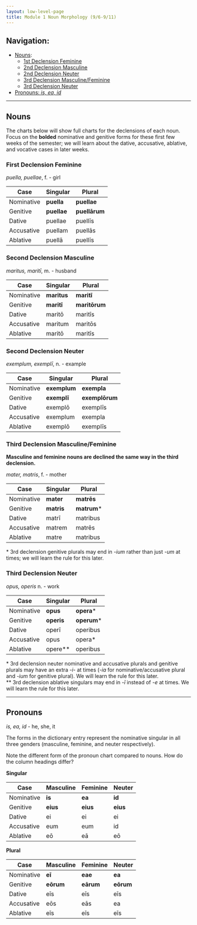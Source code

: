 ```yaml
---
layout: low-level-page
title: Module 1 Noun Morphology (9/6-9/11)
---
```


## Navigation:
- <a href="#nouns">Nouns</a>:
  - <a href="#1F">1st Declension Feminine</a>
  - <a href="#2M">2nd Declension Masculine</a>
  - <a href="#2N">2nd Declension Neuter</a>
  - <a href="#3MF">3rd Declension Masculine/Feminine</a>
  - <a href="#3N">3rd Declension Neuter</a>  
- <a href="#pronouns">Pronouns: *is, ea, id*</a>

***

## <a name="nouns">Nouns</a>

The charts below will show full charts for the declensions of each noun. Focus on the **bolded** nominative and genitive forms for these first few weeks of the semester; we will learn about the dative, accusative, ablative, and vocative cases in later weeks.

### <a name="1F">First Declension Feminine</a>

*puella, puellae*, f. - girl

| Case      | Singular |Plural |
| ----------- | ----------- | ----------- |
| Nominative    | **puella**       | **puellae**       |
| Genitive   | **puellae**        | **puellārum**       |
| Dative   | puellae        | puellīs      |
| Accusative   | puellam        | puellās      |
| Ablative   | puellā        | puellīs        |

### <a name="2M">Second Declension Masculine</a>

*maritus, maritī*, m. - husband

| Case      | Singular |Plural |
| ----------- | ----------- | ----------- |
| Nominative    | **maritus**       | **maritī**       |
| Genitive   | **maritī**        | **maritōrum**       |
| Dative   | maritō        | maritīs      |
| Accusative   | maritum        | maritōs      |
| Ablative   | maritō        | maritīs        |

### <a name="2N">Second Declension Neuter</a>

*exemplum, exemplī*, n. - example

| Case      | Singular |Plural |
| ----------- | ----------- | ----------- |
| Nominative    | **exemplum**       | **exempla**       |
| Genitive   | **exemplī**        | **exemplōrum**       |
| Dative   | exemplō        | exemplīs      |
| Accusative   | exemplum        | exempla      |
| Ablative   | exemplō        | exemplīs        |

### <a name="3MF">Third Declension Masculine/Feminine</a>

**Masculine and feminine nouns are declined the same way in the third declension.**

*mater, matris*, f. - mother

| Case      | Singular |Plural |
| ----------- | ----------- | ----------- |
| Nominative    | **mater**      | **matrēs**       |
| Genitive   | **matris**        | **matrum**\*       |
| Dative   | matrī        | matribus      |
| Accusative   | matrem        | matrēs      |
| Ablative   | matre        | matribus        |

\* 3rd declension genitive plurals may end in *-ium* rather than just *-um* at times; we will learn the rule for this later.

### <a name="3N">Third Declension Neuter</a>

*opus, operis* n. - work

| Case      | Singular |Plural |
| ----------- | ----------- | ----------- |
| Nominative    | **opus**      | **opera**\*       |
| Genitive   | **operis**        | **operum**\*       |
| Dative   | operī        | operibus      |
| Accusative   | opus        | opera\*      |
| Ablative   | opere\*\*        | operibus        |

\* 3rd declension neuter nominative and accusative plurals and genitive plurals may have an extra *-i-* at times (*-ia* for nominative/accusative plural and *-ium* for genitive plural). We will learn the rule for this later.  
\*\* 3rd declension ablative singulars may end in *-ī* instead of *-e* at times. We will learn the rule for this later.

***

## <a name="pronouns">Pronouns</a>

*is, ea, id* - he, she, it

The forms in the dictionary entry represent the nominative singular in all three genders (masculine, feminine, and neuter respectively).

Note the different form of the pronoun chart compared to nouns. How do the column headings differ?

**Singular**

| Case      | Masculine |Feminine |Neuter |
| ----------- | ----------- | ----------- | ----------- |
| Nominative    | **is**       | **ea**       |**id**       |
| Genitive   | **eius**        | **eius**  |**eius**  |
| Dative   | ei        | ei  |ei  |
| Accusative   | eum        | eum  |id  |
| Ablative   | eō        | eā  |eō  |

**Plural**

| Case      | Masculine |Feminine |Neuter |
| ----------- | ----------- | ----------- | ----------- |
| Nominative    | **eī**       | **eae**       |**ea**       |
| Genitive   | **eōrum**        | **eārum**  |**eōrum**  |
| Dative   | eīs        | eīs  |eīs  |
| Accusative   | eōs        | eās  |ea  |
| Ablative   | eīs        | eīs  |eīs  |

